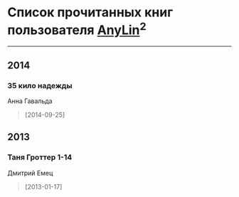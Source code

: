 # Список прочитанных книг пользователя [AnyLin](http://vk.com/id85028578)<sup>2</sup>
---

## 2014

### 35 кило надежды
Анна Гавальда
> [2014-09-25] 



## 2013

### Таня Гроттер 1-14
Дмитрий Емец
> [2013-01-17] 



